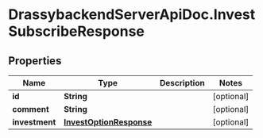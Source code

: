 # DrassybackendServerApiDoc.InvestSubscribeResponse

## Properties

Name | Type | Description | Notes
------------ | ------------- | ------------- | -------------
**id** | **String** |  | [optional] 
**comment** | **String** |  | [optional] 
**investment** | [**InvestOptionResponse**](InvestOptionResponse.md) |  | [optional] 


